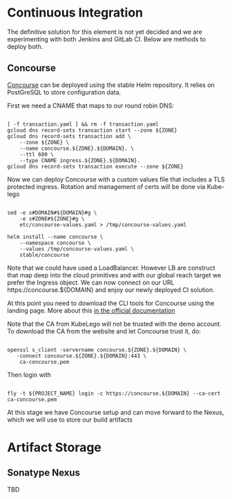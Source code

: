 # Continuous Integration

The definitive solution for this element is not yet decided and we are experimenting with both Jenkins and GitLab CI. Below are methods to deploy both. 

## Concourse

[Concourse](https://kubeapps.com/charts/stable/concourse) can be deployed using the stable Helm repository. It relies on PostGreSQL to store configuration data. 

First we need a CNAME that maps to our round robin DNS: 

<pre><code>
[ -f transaction.yaml ] && rm -f transaction.yaml
gcloud dns record-sets transaction start --zone ${ZONE}
gcloud dns record-sets transaction add \
	--zone ${ZONE} \
	--name concourse.${ZONE}.${DOMAIN}. \
	--ttl 600 \
	--type CNAME ingress.${ZONE}.${DOMAIN}.
gcloud dns record-sets transaction execute --zone ${ZONE}
</code></pre>

Now we can deploy Concourse with a custom values file that includes a TLS protected ingress. Rotation and management of certs will be done via Kube-lego

<pre><code>
sed -e s#DOMAIN#${DOMAIN}#g \
	-e s#ZONE#${ZONE}#g \
	etc/concourse-values.yaml > /tmp/concourse-values.yaml 

helm install --name concourse \
	--namespace concourse \
	--values /tmp/concourse-values.yaml \
	stable/concourse
</code></pre>

Note that we could have used a LoadBalancer. However LB are construct that map deep into the cloud primitives and with our global reach target we prefer the Ingress object. We can now connect on our URL https://concourse.${DOMAIN} and enjoy our newly deployed CI solution. 

At this point you need to download the CLI tools for Concourse using the landing page. More about this [in the official documentation](https://github.com/concourse/fly)

Note that the CA from KubeLego will not be trusted with the demo account. To download the CA from the website and let Concourse trust it, do: 

<pre><code>
openssl s_client -servername concourse.${ZONE}.${DOMAIN} \
   -connect concourse.${ZONE}.${DOMAIN}:443 \
   </dev/null | \
   sed -ne '/-BEGIN CERTIFICATE-/,/-END CERTIFICATE-/p' \
   > ca-concourse.pem
</code></pre>

Then login with 

<pre><code>
fly -t ${PROJECT_NAME} login -c https://concourse.${DOMAIN} --ca-cert ca-concourse.pem
</code></pre>

At this stage we have Concourse setup and can move forward to the Nexus, which we will use to store our build artifacts

# Artifact Storage
## Sonatype Nexus 

TBD


<pre><code>

</code></pre>


